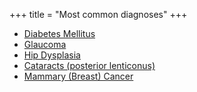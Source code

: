 +++
title = "Most common diagnoses"
+++

- [Diabetes Mellitus](/diseases/diabetes-mellitus)
- [Glaucoma](/diseases/glaucoma)
- [Hip Dysplasia](/diseases/hip-dysplasia-hd)
- [Cataracts (posterior lenticonus)](/diseases/cataracts-posterior-lenticonus)
- [Mammary (Breast) Cancer](/diseases/mammary-cancer-1)
